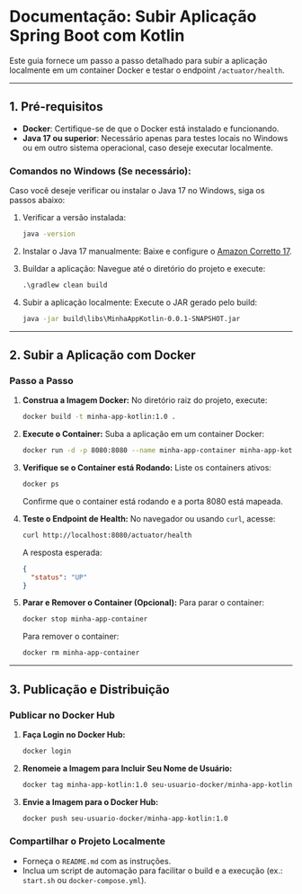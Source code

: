 # Documentação: Subir Aplicação Spring Boot com Kotlin

Este guia fornece um passo a passo detalhado para subir a aplicação localmente em um container Docker e testar o endpoint `/actuator/health`.

---

## **1. Pré-requisitos**

- **Docker**: Certifique-se de que o Docker está instalado e funcionando.
- **Java 17 ou superior**: Necessário apenas para testes locais no Windows ou em outro sistema operacional, caso deseje executar localmente.

### **Comandos no Windows (Se necessário):**
Caso você deseje verificar ou instalar o Java 17 no Windows, siga os passos abaixo:

1. Verificar a versão instalada:
   ```cmd
   java -version
   ```
2. Instalar o Java 17 manualmente:
   Baixe e configure o [Amazon Corretto 17](https://corretto.aws/downloads/latest/amazon-corretto-17-x64-windows-jdk.zip).

2. Buildar a aplicação: Navegue até o diretório do projeto e execute:
   ```cmd
   .\gradlew clean build
   ```

3. Subir a aplicação localmente: Execute o JAR gerado pelo build:
   ```cmd
   java -jar build\libs\MinhaAppKotlin-0.0.1-SNAPSHOT.jar
   ```

---

## **2. Subir a Aplicação com Docker**

### **Passo a Passo**

1. **Construa a Imagem Docker:**
   No diretório raiz do projeto, execute:
   ```bash
   docker build -t minha-app-kotlin:1.0 .
   ```

2. **Execute o Container:**
   Suba a aplicação em um container Docker:
   ```bash
   docker run -d -p 8080:8080 --name minha-app-container minha-app-kotlin:1.0
   ```

3. **Verifique se o Container está Rodando:**
   Liste os containers ativos:
   ```bash
   docker ps
   ```
   Confirme que o container está rodando e a porta 8080 está mapeada.

4. **Teste o Endpoint de Health:**
   No navegador ou usando `curl`, acesse:
   ```bash
   curl http://localhost:8080/actuator/health
   ```
   A resposta esperada:
   ```json
   {
     "status": "UP"
   }
   ```

5. **Parar e Remover o Container (Opcional):**
   Para parar o container:
   ```bash
   docker stop minha-app-container
   ```
   Para remover o container:
   ```bash
   docker rm minha-app-container
   ```

---

## **3. Publicação e Distribuição**

### **Publicar no Docker Hub**
1. **Faça Login no Docker Hub:**
   ```bash
   docker login
   ```

2. **Renomeie a Imagem para Incluir Seu Nome de Usuário:**
   ```bash
   docker tag minha-app-kotlin:1.0 seu-usuario-docker/minha-app-kotlin:1.0
   ```

3. **Envie a Imagem para o Docker Hub:**
   ```bash
   docker push seu-usuario-docker/minha-app-kotlin:1.0
   ```

### **Compartilhar o Projeto Localmente**
- Forneça o `README.md` com as instruções.
- Inclua um script de automação para facilitar o build e a execução (ex.: `start.sh` ou `docker-compose.yml`).

